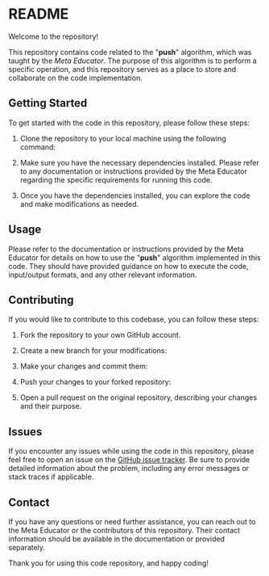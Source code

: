 # README

Welcome to the repository!

This repository contains code related to the "**push**" algorithm, which was taught by the *Meta Educator*. The purpose of this algorithm is to perform a specific operation, and this repository serves as a place to store and collaborate on the code implementation.

## Getting Started

To get started with the code in this repository, please follow these steps:

1. Clone the repository to your local machine using the following command:

2. Make sure you have the necessary dependencies installed. Please refer to any documentation or instructions provided by the Meta Educator regarding the specific requirements for running this code.

3. Once you have the dependencies installed, you can explore the code and make modifications as needed.

## Usage

Please refer to the documentation or instructions provided by the Meta Educator for details on how to use the "**push**" algorithm implemented in this code. They should have provided guidance on how to execute the code, input/output formats, and any other relevant information.

## Contributing

If you would like to contribute to this codebase, you can follow these steps:

1. Fork the repository to your own GitHub account.

2. Create a new branch for your modifications:

3. Make your changes and commit them:

4. Push your changes to your forked repository:

5. Open a pull request on the original repository, describing your changes and their purpose.

## Issues

If you encounter any issues while using the code in this repository, please feel free to open an issue on the [GitHub issue tracker](https://github.com/mrgulrez/meta-api/issues). Be sure to provide detailed information about the problem, including any error messages or stack traces if applicable.


## Contact

If you have any questions or need further assistance, you can reach out to the Meta Educator or the contributors of this repository. Their contact information should be available in the documentation or provided separately.

Thank you for using this code repository, and happy coding!
